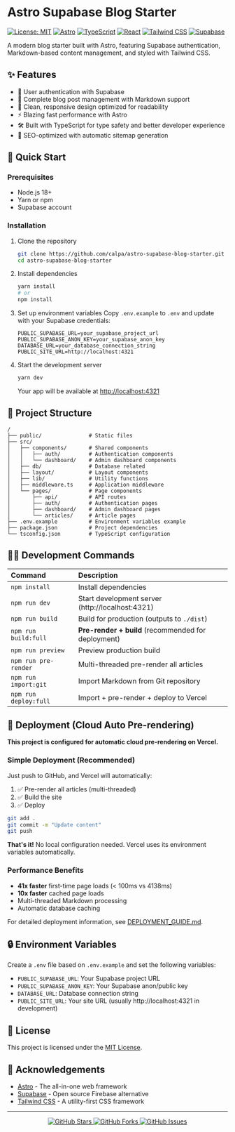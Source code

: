 # Astro Supabase Blog Starter

[![License: MIT](https://img.shields.io/badge/License-MIT-yellow.svg)](https://opensource.org/licenses/MIT)
[![Astro](https://img.shields.io/badge/Astro-5.7.13-FF5D01?logo=astro&logoColor=white)](https://astro.build/)
[![TypeScript](https://img.shields.io/badge/TypeScript-4.9.5-3178C6?logo=typescript&logoColor=white)](https://www.typescriptlang.org/)
[![React](https://img.shields.io/badge/React-19.1.0-61DAFB?logo=react&logoColor=white)](https://reactjs.org/)
[![Tailwind CSS](https://img.shields.io/badge/Tailwind_CSS-4.1.7-06B6D4?logo=tailwind-css&logoColor=white)](https://tailwindcss.com/)
[![Supabase](https://img.shields.io/badge/Supabase-2.49.5-181818?logo=supabase&logoColor=white)](https://supabase.com/)

A modern blog starter built with Astro, featuring Supabase authentication, Markdown-based content management, and styled with Tailwind CSS.

## ✨ Features

- 🔐 User authentication with Supabase
- 📝 Complete blog post management with Markdown support
- 🎨 Clean, responsive design optimized for readability
- ⚡ Blazing fast performance with Astro
- 🛠️ Built with TypeScript for type safety and better developer experience
- 🌟 SEO-optimized with automatic sitemap generation

## 🚀 Quick Start

### Prerequisites

- Node.js 18+
- Yarn or npm
- Supabase account

### Installation

1. Clone the repository
   ```bash
   git clone https://github.com/calpa/astro-supabase-blog-starter.git
   cd astro-supabase-blog-starter
   ```

2. Install dependencies
   ```bash
   yarn install
   # or
   npm install
   ```

3. Set up environment variables
   Copy `.env.example` to `.env` and update with your Supabase credentials:
   ```env
   PUBLIC_SUPABASE_URL=your_supabase_project_url
   PUBLIC_SUPABASE_ANON_KEY=your_supabase_anon_key
   DATABASE_URL=your_database_connection_string
   PUBLIC_SITE_URL=http://localhost:4321
   ```

4. Start the development server
   ```bash
   yarn dev
   ```
   Your app will be available at [http://localhost:4321](http://localhost:4321)

## 📂 Project Structure

```
/
├── public/               # Static files
├── src/
│   ├── components/       # Shared components
│   │   ├── auth/         # Authentication components
│   │   └── dashboard/    # Admin dashboard components
│   ├── db/               # Database related
│   ├── layout/           # Layout components
│   ├── lib/              # Utility functions
│   ├── middleware.ts     # Application middleware
│   └── pages/            # Page components
│       ├── api/          # API routes
│       ├── auth/         # Authentication pages
│       ├── dashboard/    # Admin dashboard pages
│       └── articles/     # Article pages
├── .env.example          # Environment variables example
├── package.json          # Project dependencies
└── tsconfig.json         # TypeScript configuration
```

## 🧑‍💻 Development Commands

| Command                 | Description                                    |
| :--------------------- | :-------------------------------------------- |
| `npm install`          | Install dependencies                          |
| `npm run dev`          | Start development server (http://localhost:4321) |
| `npm run build`        | Build for production (outputs to `./dist`)    |
| `npm run build:full`   | **Pre-render + build** (recommended for deployment) |
| `npm run preview`      | Preview production build                      |
| `npm run pre-render`   | Multi-threaded pre-render all articles        |
| `npm run import:git`   | Import Markdown from Git repository           |
| `npm run deploy:full`  | Import + pre-render + deploy to Vercel        |

## 🚀 Deployment (Cloud Auto Pre-rendering)

**This project is configured for automatic cloud pre-rendering on Vercel.**

### Simple Deployment (Recommended)

Just push to GitHub, and Vercel will automatically:
1. ✅ Pre-render all articles (multi-threaded)
2. ✅ Build the site
3. ✅ Deploy

```bash
git add .
git commit -m "Update content"
git push
```

**That's it!** No local configuration needed. Vercel uses its environment variables automatically.

### Performance Benefits

- **41x faster** first-time page loads (< 100ms vs 4138ms)
- **10x faster** cached page loads
- Multi-threaded Markdown processing
- Automatic database caching

For detailed deployment information, see [DEPLOYMENT_GUIDE.md](./DEPLOYMENT_GUIDE.md).

## 🔒 Environment Variables

Create a `.env` file based on `.env.example` and set the following variables:

- `PUBLIC_SUPABASE_URL`: Your Supabase project URL
- `PUBLIC_SUPABASE_ANON_KEY`: Your Supabase anon/public key
- `DATABASE_URL`: Database connection string
- `PUBLIC_SITE_URL`: Your site URL (usually http://localhost:4321 in development)

## 📝 License

This project is licensed under the [MIT License](LICENSE).

## 🙏 Acknowledgements

- [Astro](https://astro.build/) - The all-in-one web framework
- [Supabase](https://supabase.com/) - Open source Firebase alternative
- [Tailwind CSS](https://tailwindcss.com/) - A utility-first CSS framework

---

<p align="center">
  <a href="https://github.com/calpa/astro-supabase-blog-starter/stargazers">
    <img src="https://img.shields.io/github/stars/calpa/astro-supabase-blog-starter?style=social" alt="GitHub Stars">
  </a>
  <a href="https://github.com/calpa/astro-supabase-blog-starter/forks">
    <img src="https://img.shields.io/github/forks/calpa/astro-supabase-blog-starter?style=social" alt="GitHub Forks">
  </a>
  <a href="https://github.com/calpa/astro-supabase-blog-starter/issues">
    <img src="https://img.shields.io/github/issues/calpa/astro-supabase-blog-starter" alt="GitHub Issues">
  </a>
</p>
